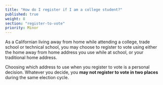 ```yaml
---
title: "How do I register if I am a college student?"
published: true
weight: 8
section: "register-to-vote"
priority: Minor
---
```


As a Californian living away from home while attending a college, trade school or technical school, you may choose to register to vote using either the home away from home address you use while at school, or your traditional home address.  

Choosing which address to use when you register to vote is a personal decision. Whatever you decide, you **may not register to vote in two places** during the same election cycle.
